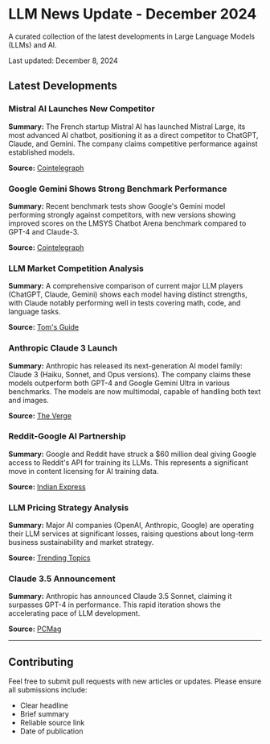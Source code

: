 # LLM News Update - December 2024

A curated collection of the latest developments in Large Language Models (LLMs) and AI.

Last updated: December 8, 2024

## Latest Developments

### Mistral AI Launches New Competitor
**Summary:** The French startup Mistral AI has launched Mistral Large, its most advanced AI chatbot, positioning it as a direct competitor to ChatGPT, Claude, and Gemini. The company claims competitive performance against established models.

**Source:** [Cointelegraph](https://cointelegraph.com/news/mistral-ai-startup-launches-llm-taking-on-chatgpt-gemini-claude)

### Google Gemini Shows Strong Benchmark Performance
**Summary:** Recent benchmark tests show Google's Gemini model performing strongly against competitors, with new versions showing improved scores on the LMSYS Chatbot Arena benchmark compared to GPT-4 and Claude-3.

**Source:** [Cointelegraph](https://cointelegraph.com/news/google-gemini-ai-model-dominates-benchmarks-beats-gpt-4o-claude-3)

### LLM Market Competition Analysis
**Summary:** A comprehensive comparison of current major LLM players (ChatGPT, Claude, Gemini) shows each model having distinct strengths, with Claude notably performing well in tests covering math, code, and language tasks.

**Source:** [Tom's Guide](https://www.tomsguide.com/ai/i-tested-gemini-vs-chatgpt-vs-claude-vs-meta-llama-which-ai-chatbot-wins)

### Anthropic Claude 3 Launch
**Summary:** Anthropic has released its next-generation AI model family: Claude 3 (Haiku, Sonnet, and Opus versions). The company claims these models outperform both GPT-4 and Google Gemini Ultra in various benchmarks. The models are now multimodal, capable of handling both text and images.

**Source:** [The Verge](https://www.theverge.com/2024/3/4/24090087/anthropic-claude-3-opus-ai-chatbot-multimodal)

### Reddit-Google AI Partnership
**Summary:** Google and Reddit have struck a $60 million deal giving Google access to Reddit's API for training its LLMs. This represents a significant move in content licensing for AI training data.

**Source:** [Indian Express](https://indianexpress.com/article/explained/explained-sci-tech/google-reddit-60-million-ai-deal-9186430/)

### LLM Pricing Strategy Analysis
**Summary:** Major AI companies (OpenAI, Anthropic, Google) are operating their LLM services at significant losses, raising questions about long-term business sustainability and market strategy.

**Source:** [Trending Topics](https://www.trendingtopics.eu/whos-the-king-of-llm-gpt-4-vs-claude-3-vs-gemini-1-5-vs-mistral-large/)

### Claude 3.5 Announcement
**Summary:** Anthropic has announced Claude 3.5 Sonnet, claiming it surpasses GPT-4 in performance. This rapid iteration shows the accelerating pace of LLM development.

**Source:** [PCMag](https://www.pcmag.com/news/anthropic-our-claude-35-model-beats-openais-gpt-4o)

---

## Contributing

Feel free to submit pull requests with new articles or updates. Please ensure all submissions include:
- Clear headline
- Brief summary
- Reliable source link
- Date of publication